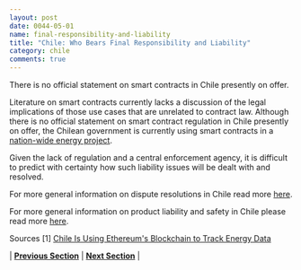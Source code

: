 ```yaml
---
layout: post
date: 0044-05-01
name: final-responsibility-and-liability
title: "Chile: Who Bears Final Responsibility and Liability"
category: chile
comments: true
---
```


There is no official statement on smart contracts in Chile presently on offer.
 
Literature on smart contracts currently lacks a discussion of the legal implications of those use cases that are unrelated to contract law. Although there is no official statement on smart contract regulation in Chile presently on offer, the Chilean government is currently using smart contracts in a [nation-wide energy project](https://www.coindesk.com/chile-to-use-ethereums-blockchain-to-track-energy-data/).
 
Given the lack of regulation and a central enforcement agency, it is difficult to predict with certainty how such liability issues will be dealt with and resolved. 
 
For more general information on dispute resolutions in Chile read more [here](https://www.oecd.org/tax/dispute/Chile-Dispute-Resolution-Profile.pdf).
 
For more general information on product liability and safety in Chile please read more [here](https://uk.practicallaw.thomsonreuters.com/w-013-1916?transitionType=Default&contextData=(sc.Default)&firstPage=true&comp=pluk&bhcp=1). 
 
Sources
[1] [Chile Is Using Ethereum's Blockchain to Track Energy Data](https://www.coindesk.com/chile-to-use-ethereums-blockchain-to-track-energy-data/)




| **[Previous Section]( https://neo-project.github.io/global-blockchain-compliance-hub//chile/chile-privacy-and-data-protection.html)** | **[Next Section]( https://neo-project.github.io/global-blockchain-compliance-hub//chile/chile-smart-contracts.html)** |

